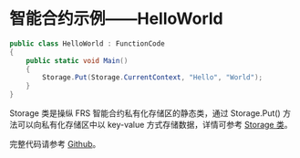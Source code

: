 # 智能合约示例——HelloWorld

```c#
public class HelloWorld : FunctionCode
{
    public static void Main()
    {
        Storage.Put(Storage.CurrentContext, "Hello", "World");
    }
}
```

Storage 类是操纵 FRS 智能合约私有化存储区的静态类，通过 Storage.Put() 方法可以向私有化存储区中以 key-value 方式存储数据，详情可参考 [Storage 类](../fw/dotnet/FRS/Storage.md)。

完整代码请参考 [Github](https://github.com/FRS-project/examples)。 
